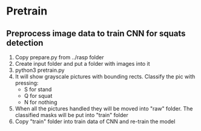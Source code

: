 # Pretrain
## Preprocess image data to train CNN for squats detection
1. Copy prepare.py from ../rasp folder
2. Create input folder and put a folder with images into it
3. python3 pretrain.py
4. It will show grayscale pictures with bounding rects. Classify the pic with pressing: 
    - S for stand
    - Q for squat
    - N for nothing
5. When all the pictures handled they will be moved into "raw" folder. The classified masks will be put into "train" folder
6. Copy "train" folder into train data of CNN and re-train the model
